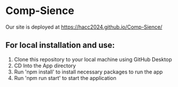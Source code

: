 # Comp-Sience

Our site is deployed at https://hacc2024.github.io/Comp-Sience/

## For local installation and use:
1) Clone this repository to your local machine using GitHub Desktop
2) CD Into the App directory
3) Run 'npm install' to install necessary packages to run the app
4) Run 'npm run start' to start the application
